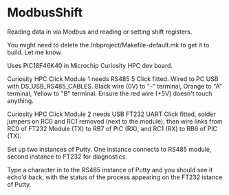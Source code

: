 # ModbusShift
Reading data in via Modbus and reading or setting shift registers.

You might need to delete the /nbproject/Makefile-default.mk to get it to build. Let me know.

Uses PIC18F46K40 in Microchip Curiosity HPC dev board.

Curiosity HPC Click Module 1 needs RS485 5 Click fitted. Wired to PC USB with DS_USB_RS485_CABLES. Black wire (0V) to "-" terminal, Orange to "A" terminal, Yellow to "B" terminal. Ensure the red wire (+5V) doesn't touch anything.

Curiosity HPC Click Module 2 needs USB FT232 UART Click fitted, solder jumpers on RC0 and RC1 removed (next to the module), then wire links from RC0 of FT232 Module (TX) to RB7 of PIC (RX), and RC1 (RX) to RB6 of PIC (TX).

Set up two instances of Putty. One instance connects to RS485 module, second instance to FT232 for diagnostics.

Type a character in to the RS485 instance of Putty and you should see it echo'd back, with the status of the process appearing on the FT232 istance of Putty.
